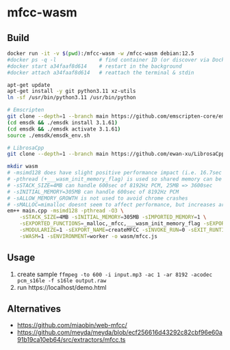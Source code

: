 # mfcc-wasm

## Build

```sh
docker run -it -v $(pwd):/mfcc-wasm -w /mfcc-wasm debian:12.5
#docker ps -q -l              # find container ID (or discover via Docker desktop)
#docker start a34faaf8d614    # restart in the background
#docker attach a34faaf8d614   # reattach the terminal & stdin

apt-get update
apt-get install -y git python3.11 xz-utils
ln -sf /usr/bin/python3.11 /usr/bin/python

# Emscripten
git clone --depth=1 --branch main https://github.com/emscripten-core/emsdk/
(cd emsdk && ./emsdk install 3.1.61)
(cd emsdk && ./emsdk activate 3.1.61)
source ./emsdk/emsdk_env.sh

# LibrosaCpp
git clone --depth=1 --branch main https://github.com/ewan-xu/LibrosaCpp

mkdir wasm
# -msimd128 does have slight positive performance impact (i.e. 16.7sec vs 16.5sec on a test case)
# -pthread (+___wasm_init_memory_flag) is used so shared memory can be created and sent to a worker
# -sSTACK_SIZE=4MB can handle 600sec of 8192Hz PCM, 25MB => 3600sec
# -sINITIAL_MEMORY=305MB can handle 600sec of 8192Hz PCM
# -sALLOW_MEMORY_GROWTH is not used to avoid chrome crashes
# -sMALLOC=mimalloc doesnt seem to affect performance, but increases artifact size
em++ main.cpp -msimd128 -pthread -O3 \
	-sSTACK_SIZE=4MB -sINITIAL_MEMORY=305MB -sIMPORTED_MEMORY=1 \
	-sEXPORTED_FUNCTIONS=_malloc,_mfcc,___wasm_init_memory_flag -sEXPORTED_RUNTIME_METHODS=ccall \
	-sMODULARIZE=1 -sEXPORT_NAME=createMFCC -sINVOKE_RUN=0 -sEXIT_RUNTIME=1 \
	-sWASM=1 -sENVIRONMENT=worker -o wasm/mfcc.js
```

## Usage

1. create sample `ffmpeg -to 600 -i input.mp3 -ac 1 -ar 8192 -acodec pcm_s16le -f s16le output.raw`
2. run https://localhost/demo.html

## Alternatives

- https://github.com/miaobin/web-mfcc/
- https://github.com/meyda/meyda/blob/ecf256616d43292c82cbf96e60a91b19ca10eb64/src/extractors/mfcc.ts